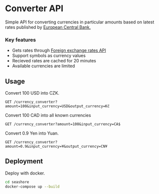 # Converter API
Simple API for converting currencies in particular amounts based on latest rates published by [European Central Bank.](https://www.ecb.europa.eu/stats/policy_and_exchange_rates/euro_reference_exchange_rates/html/index.en.html)

### Key features
- Gets rates through [Foreign exchange rates API](https://exchangeratesapi.io/)
- Support symbols as currency values
- Recieved rates are cached for 20 minutes
- Available currencies are limited

## Usage
Convert 100 USD into CZK.
```http
GET /currency_converter?amount=100&input_currency=USD&output_currency=Kč
```

Convert 100 CAD into all known currencies
```http
GET /currency_converter?amount=100&input_currency=CA$
```
Convert 0.9 Yen into Yuan.
```http
GET /currency_converter?amount=0.9&input_currency=¥&output_currency=CN¥
```


## Deployment

Deploy with docker.
```sh
cd seashore
docker-compose up --build
```
